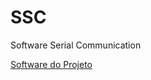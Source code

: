 # SSC
Software Serial Communication

<a href="http://maurinsoft.com.br/index.php/projetos-open-source/projeto-ssc/">Software do Projeto</a>

